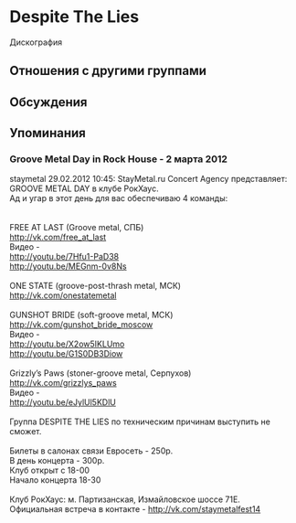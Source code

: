 # Despite The Lies

Дискография

## Отношения с другими группами


## Обсуждения


## Упоминания

### Groove Metal Day in Rock House - 2 марта 2012

staymetal 29.02.2012 10:45:
StayMetal.ru Concert Agency представляет:<BR>GROOVE METAL DAY в клубе РокХаус. <BR>Ад и угар в этот день для вас обеспечиваю 4 команды:<BR><BR><BR>FREE AT LAST (Groove metal, СПБ)<BR><A HREF="http://vk.com/free_at_last" TARGET="_blank">http://vk.com/free_at_last</A> <BR>Видео - <BR><A HREF="http://youtu.be/7Hfu1-PaD38" TARGET="_blank">http://youtu.be/7Hfu1-PaD38</A><BR><A HREF="http://youtu.be/MEGnm-0v8Ns" TARGET="_blank">http://youtu.be/MEGnm-0v8Ns</A><BR><BR>ONE STATE (groove-post-thrash metal, МСК)<BR><A HREF="http://vk.com/onestatemetal" TARGET="_blank">http://vk.com/onestatemetal</A><BR><BR>GUNSHOT BRIDE (soft-groove metal, МСК)<BR><A HREF="http://vk.com/gunshot_bride_moscow" TARGET="_blank">http://vk.com/gunshot_bride_moscow</A><BR>Видео -<BR><A HREF="http://youtu.be/X2ow5IKLUmo" TARGET="_blank">http://youtu.be/X2ow5IKLUmo</A><BR><A HREF="http://youtu.be/G1S0DB3Diow" TARGET="_blank">http://youtu.be/G1S0DB3Diow</A><BR><BR>Grizzly’s Paws (stoner-groove metal, Серпухов)<BR><A HREF="http://vk.com/grizzlys_paws" TARGET="_blank">http://vk.com/grizzlys_paws</A><BR>Видео - <BR><A HREF="http://youtu.be/eJylUl5KDlU" TARGET="_blank">http://youtu.be/eJylUl5KDlU</A><BR><BR>Группа DESPITE THE LIES по техническим причинам выступить не сможет.<BR><BR>Билеты в салонах связи Евросеть - 250р.<BR>В день концерта - 300р.<BR>Клуб открыт с 18-00<BR>Начало концерта 18-30<BR><BR>Клуб РокХаус: м. Партизанская, Измайловское шоссе 71Е.<BR>Официальная встреча в контакте - <A HREF="http://vk.com/staymetalfest14" TARGET="_blank">http://vk.com/staymetalfest14</A>

